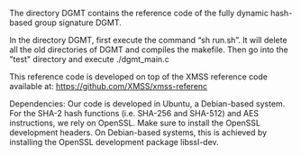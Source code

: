 The directory DGMT contains the reference code of the fully dynamic hash-based group signature DGMT.

In the directory DGMT, first execute the command “sh run.sh”. It will delete all the old directories of DGMT and compiles the makefile.
Then go into the "test" directory and execute ./dgmt_main.c 

This reference code is developed on top of the XMSS reference code available at: https://github.com/XMSS/xmss-referenc

Dependencies: Our code is developed in Ubuntu, a Debian-based system. For the SHA-2 hash functions (i.e. SHA-256 and SHA-512) and AES instructions, 
we rely on OpenSSL. Make sure to install the OpenSSL development headers. On Debian-based systems, this is achieved by installing the 
OpenSSL development package libssl-dev.
